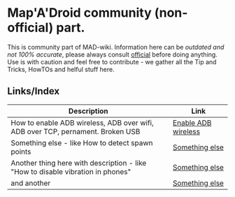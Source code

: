 # Map'A'Droid community (non-official) part.
This is community part of MAD-wiki. Information here can be *outdated and not 100% accurate*, please always consult [official](/official) before doing anything. Use is with caution and feel free to contribute - we gather all the Tip and Tricks, HowTOs and helful stuff here.

## Links/Index
Description | Link
------------ | -------------
How to enable ADB wireless, ADB over wifi, ADB over TCP, pernament. Broken USB| [Enable ADB wireless](wiki/adbwireless.md)
Something else - like How to detect spawn points | [Something else](wiki/somethingelse.md)
Another thing here with description - like "How to disable vibration in phones" | [Something else](wiki/somethingelse.md)
and another | [Something else](somethingelse.md)
